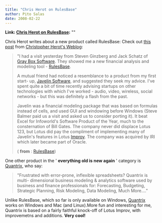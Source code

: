 ```yaml
---
title: "Chris Herot on RulesBase"
author: Pito Salas
date: 2008-02-22
---
```


**Link: [Chris Herot on RulesBase](None):** ""



Chris Herot writes about a new product called RulesBase: Check out [this
post](<http://herot.typepad.com/cherot/2008/02/rulesbase.html>) from
[Christopher Herot's Weblog](<http://herot.typepad.com/cherot/>):

> "I had a visit yesterday from Steven Ginzberg and Jack Schatz of [Gray Box
> Software](<http://www.grayboxsoftware.com>). They showed me a new financial
> analysis and modeling tool -
> [RulesBase](<http://www.grayboxsoftware.com/rulesbase.cfm>).
>
> A mutual friend had noticed a resemblance to a product from my first start-
> up, [Javelin Software](<http://en.wikipedia.org/wiki/Javelin_Software>), and
> suggested they seek my advice. I've spent quite a bit of time recently
> advising startups on other technologies with which I've worked - audio,
> video, wireless, social networks - but this was definitely a flash from the
> past.
>
> Javelin was a financial modeling package that was based on formulas instead
> of cells, and used GUI and windowing before Windows (Steve Balmer paid us a
> visit and asked us to consider porting it). It beat Excel for Infoworld's
> Software Product of the Year, much to the consternation of Bill Gates. The
> company never did displace Lotus 123, but Lotus did pay the compliment of
> implementing many of Javelin's features in Lotus
> [Improv](<http://en.wikipedia.org/wiki/Lotus_Improv>). The company was
> acquired by IRI which later became part of Oracle.
>
> ( **from** :
> [RulesBase](<http://herot.typepad.com/cherot/2008/02/rulesbase.html>))

One other product in the ' **everything old is new again** ' category is
[Quantrix](<http://www.quantrix.com/>), who say:

> "Frustrated with error-prone, inflexible spreadsheets? Quantrix is multi-
> dimensional business modeling & analytics software used by business and
> finance professionals for: Forecasting, Budgeting, Strategic Planning, Risk
> Modeling, Data Modeling, Much More…."

Unlike RulesBase, which so far is only available on Windows,
[Quantrix](<http://www.quantrix.com/>) works on Windows and Mac (and
Linux).More fun and interesting for me, Quantrix is based on a fairly faithful
knock-off of Lotus Improv, with improvemetns and additions. **Very cool!**


